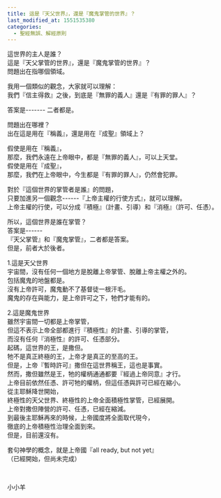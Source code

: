 ```yaml
---
title: 這是『天父世界』，還是『魔鬼掌管的世界』？
last_modified_at: 1551535380
categories:
  - 聖經無誤、解經原則
---
```


<p>這世界的主人是誰？<br>
這是『天父掌管的世界』，還是『魔鬼掌管的世界』？<br>
問題出在指哪個領域。</p>

<p>我用一個類似的觀念，大家就可以理解：<br>
我們『信主得救』之後，到底是『無罪的義人』還是『有罪的罪人』？</p>

<p>答案是------- 二者都是。</p>

<p>問題出在哪裡？<br>
出在這是用在『稱義』，還是用在『成聖』領域上？</p>

<p>假使是用在『稱義』，<br>
那麼，我們永遠在上帝眼中，都是『無罪的義人』，可以上天堂。<br>
假使是用在『成聖』，<br>
那麼，我們在上帝眼中，今生都是『有罪的罪人』，仍然會犯罪。</p>

<p>對於『這個世界的掌管者是誰』的問題，<br>
只要加進另一個觀念------『上帝主權的行使方式』，就可以理解。<br>
上帝主權的行使，可以分成『積極』（計畫、引導）和『消極』（許可、任憑）。</p>

<p>所以，這個世界是誰在掌管？<br>
答案是------<br>
『天父掌管』和『魔鬼掌管』，二者都是答案。<br>
但是，前者大於後者。</p>

<p>1.這是天父世界<br>
宇宙間，沒有任何一個地方是脫離上帝掌管、脫離上帝主權之外的。<br>
包括魔鬼的地盤都是。<br>
沒有上帝許可，魔鬼動不了基督徒一根汗毛。<br>
魔鬼的存在與能力，是上帝許可之下，牠們才能有的。</p>

<p>2.這是魔鬼世界<br>
雖然宇宙間一切都是上帝掌管，<br>
但這不表示上帝全部都進行『積極性』的計畫、引導的掌管，<br>
而沒有任何『消極性』的許可、任憑部分。<br>
起碼，這世界的王，是撒但。<br>
牠不是真正終極的王，上帝才是真正的至高的王。<br>
但是，上帝『暫時許可』撒但在這世界稱王，這也是事實。<br>
然而，撒但雖然是王，牠的權柄通通都要『經過上帝同意』才行。<br>
上帝目前依然任憑、許可牠的權柄，但這任憑與許可已經在縮小。<br>
從主耶穌降世開始，<br>
終極性的天父世界、終極性的上帝全面積極性掌管，已經展開。<br>
上帝對撒但陣營的許可、任憑，已經在縮減。<br>
到最後主耶穌再來的時候，上帝國度將全面取代現今，<br>
徹底的上帝積極性治理全面到來。<br>
但是，目前還沒有。</p>

<p>套句神學的概念，就是上帝國『all ready, but not yet』<br>
（已經開始，但尚未完成）</p>

<p>&nbsp;</p>

<p>小小羊</p>

